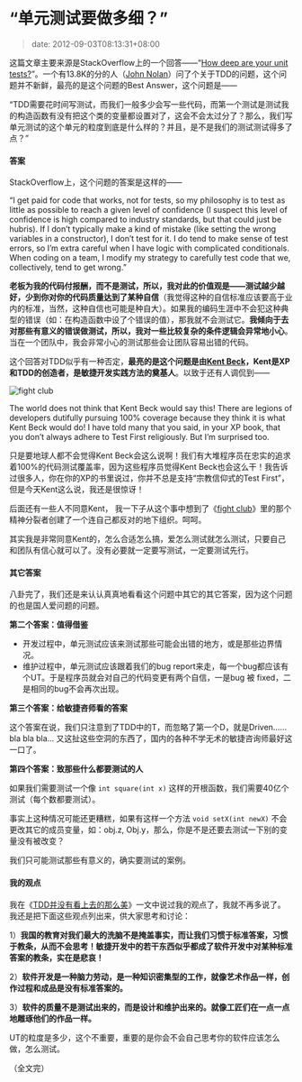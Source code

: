 # “单元测试要做多细？”
>date: 2012-09-03T08:13:31+08:00


这篇文章主要来源是StackOverflow上的一个回答——“[How deep are your unit tests?](http://stackoverflow.com/questions/153234/how-deep-are-your-unit-tests "How deep are your unit tests?")”。一个有13.8K的分的人（[John Nolan](http://stackoverflow.com/users/1116/john-nolan)）问了个关于TDD的问题，这个问题并不新鲜，最亮的是这个问题的Best Answer，这个问题是——


“TDD需要花时间写测试，而我们一般多少会写一些代码，而第一个测试是测试我的构造函数有没有把这个类的变量都设置对了，这会不会太过分了？那么，我们写单元测试的这个单元的粒度到底是什么样的？并且，是不是我们的测试测试得多了点？”


#### 答案


StackOverflow上，这个问题的答案是这样的——


“I get paid for code that works, not for tests, so my philosophy is to test as little as possible to reach a given level of confidence (I suspect this level of confidence is high compared to industry standards, but that could just be hubris). If I don’t typically make a kind of mistake (like setting the wrong variables in a constructor), I don’t test for it. I do tend to make sense of test errors, so I’m extra careful when I have logic with complicated conditionals. When coding on a team, I modify my strategy to carefully test code that we, collectively, tend to get wrong.”


**老板为我的代码付报酬，而不是测试，所以，我对此的价值观是——测试越少越好，少到你对你的代码质量达到了某种自信**（我觉得这种的自信标准应该要高于业内的标准，当然，这种自信也可能是种自大）。如果我的编码生涯中不会犯这种典型的错误（如：在构造函数中设了个错误的值），那我就不会测试它。**我倾向于去对那些有意义的错误做测试，所以，我对一些比较复杂的条件逻辑会异常地小心**。当在一个团队中，我会非常小心的测试那些会让团队容易出错的代码。


这个回答对TDD似乎有一种否定，**最亮的是这个问题是由[Kent Beck](https://en.wikipedia.org/wiki/Kent_Beck)，Kent是XP和TDD的创造者，是敏捷开发实践方法的奠基人**。以致于还有人调侃到——



![](https://coolshell.cn/wp-content/uploads/2012/09/fight.jpg "fight club")


The world does not think that Kent Beck would say this! There are legions of developers dutifully pursuing 100% coverage because they think it is what Kent Beck would do! I have told many that you said, in your XP book, that you don’t always adhere to Test First religiously. But I’m surprised too.


只是要地球人都不会觉得Kent Beck会这么说啊！我们有大堆程序员在忠实的追求着100%的代码测试覆盖率，因为这些程序员觉得Kent Beck也会这么干！我告诉过很多人，你在你的XP的书里说过，你并不总是支持“宗教信仰式的Test First”，但是今天Kent这么说，我还是很惊讶！


后面还有一些人不同意Kent， 我一下子从这个事中想到了《[fight club](http://movie.douban.com/subject/1292000/)》里的那个精神分裂者创建了一个连自己都反对的地下组织。呵呵。


其实我是非常同意Kent的，怎么合适怎么搞，爱怎么测试就怎么测试，只要自己和团队有信心就可以了。没有必要就一定要写测试，一定要测试先行。


#### 其它答案


八卦完了，我们还是来认认真真地看看这个问题中其它的其它答案，因为这个问题的也是国人爱问题的问题。


**第二个答案：值得借鉴**


* 开发过程中，单元测试应该来测试那些可能会出错的地方，或是那些边界情况。
* 维护过程中，单元测试应该跟着我们的bug report来走，每一个bug都应该有个UT。于是程序员就会对自己的代码变更有两个自信，一是bug 被 fixed，二是相同的bug不会再次出现。


**第三个答案：给敏捷咨师看的答案**


这个答案在说，我们只注意到了TDD中的T，而忽略了第一个D，就是Driven…… bla bla bla… 又这扯这些空洞的东西了，国内的各种不学无术的敏捷咨询师最好这一口了。


**第四个答案：致那些什么都要测试的人**


如果我们需要测试一个像 `int square(int x)` 这样的开根函数，我们需要40亿个测试（每个数都要测试）。


事实上这种情况可能还更糟糕，如果有这样一个方法 `void setX(int newX)` 不会更改其它的成员变量，如：obj.z, Obj.y，那么，你是不是还要去测试一下别的变量没有被改变？


我们只可能测试那些有意义的，确实要测试的案例。


#### 我的观点


我在《[TDD并没有看上去的那么美](https://coolshell.cn/articles/3649.html "TDD并不是看上去的那么美")》一文中说过我的观点了，我就不再多说了。我还是把下面这些观点列出来，供大家思考和讨论：


1）**我国的教育对我们最大的洗脑不是掩盖事实，而让我们习惯于标准答案，习惯于教条，从而不会思考！敏捷开发中的若干东西似乎都成了软件开发中对某种标准答案的教条，实在是悲哀！**


2）**软件开发是一种脑力劳动，是一种知识密集型的工作，就像艺术作品一样，创作过程和成品是没有标准答案的。**


3）**软件的质量不是测试出来的，而是设计和维护出来的。就像工匠们在一点一点地雕琢他们的作品一样。**


UT的粒度是多少，这个不重要，重要的是你会不会自己思考你的软件应该怎么做，怎么测试。


（全文完）


